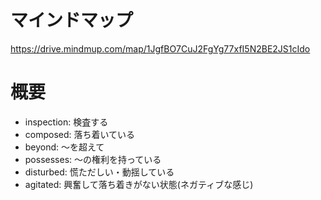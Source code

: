 # マインドマップ
https://drive.mindmup.com/map/1JgfBO7CuJ2FgYg77xfI5N2BE2JS1cIdo

# 概要

- inspection: 検査する
- composed: 落ち着いている
- beyond: 〜を超えて
- possesses: 〜の権利を持っている
- disturbed: 慌ただしい・動揺している
- agitated: 興奮して落ち着きがない状態(ネガティブな感じ)